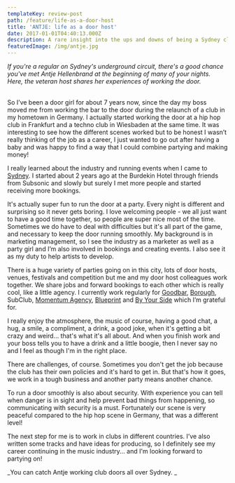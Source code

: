 ```yaml
---
templateKey: review-post
path: /feature/life-as-a-door-host
title: 'ANTJE: life as a door host'
date: 2017-01-01T04:40:13.000Z
description: A rare insight into the ups and downs of being a Sydney club door host.
featuredImage: /img/antje.jpg
---
```

_If you're a regular on Sydney's underground circuit, there's a good chance you've met Antje Hellenbrand at the beginning of many of your nights. Here, the veteran host shares her experiences of working the door._
<br><br>

So I’ve been a door girl for about 7 years now, since the day my boss moved me from working the bar to the door during the relaunch of a club in my hometown in Germany. I actually started working the door at a hip hop club in Frankfurt and a techno club in Wiesbaden at the same time. It was interesting to see how the different scenes worked but to be honest I wasn’t really thinking of the job as a career, I just wanted to go out after having a baby and was happy to find a way that I could combine partying and making money!

I really learned about the industry and running events when I came to [Sydney](https://www.ravereviewz.net/Events-Location/Sydney). I started about 2 years ago at the Burdekin Hotel through friends from Subsonic and slowly but surely I met more people and started receiving more bookings. 

It's actually super fun to run the door at a party. Every night is different and surprising so it never gets boring. I love welcoming people - we all just want to have a good time together, so people are super nice most of the time. Sometimes we do have to deal with difficulties but it's all part of the game, and necessary to keep the door running smoothly. My background is in marketing management, so I see the industry as a marketer as well as a party girl and I’m also involved in bookings and creating events. I also see it as my duty to help artists to develop. 

There is a huge variety of parties going on in this city, lots of door hosts, venues, festivals and competition but me and my door host colleagues work together. We share jobs and forward bookings to each other which is really cool, like a little agency. I currently work regularly for [Goodbar](https://www.ravereviewz.net/Promoter/Goodbar/106), [Borough](https://magazine.ravereviewz.net/interview/baz-jeff-borough), SubClub, [Momentum Agency](https://magazine.ravereviewz.net/interview/omar-c-momentum-agency), [Blueprint](https://magazine.ravereviewz.net/interview/ben-nott-blueprint) and [By Your Side](https://magazine.ravereviewz.net/interview/jimmy-galvin-by-your-side) which I’m grateful for. 

I really enjoy the atmosphere, the music of course, having a good chat, a hug, a smile, a compliment, a drink, a good joke, when it's getting a bit crazy and weird… that's what it's all about. And when you finish work and your boss tells you to have a drink and a little boogie, then I never say no and I feel as though I'm in the right place.

There are challenges, of course. Sometimes you don't get the job because the club has their own policies and it's hard to get in. But that's how it goes, we work in a tough business and another party means another chance. 

To run a door smoothly is also about security. With experience you can tell when danger is in sight and help prevent bad things from happening, so communicating with security is a must. Fortunately our scene is very peaceful compared to the hip hop scene in Germany, that was a different level!

The next step for me is to work in clubs in different countries. I’ve also written some tracks and have ideas for producing, so I definitely see my career continuing in the music industry... and I'm looking forward to partying on!



_You can catch Antje working club doors all over Sydney. _
